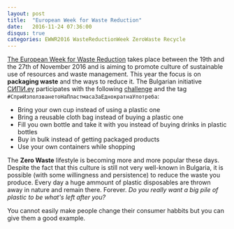 ```yaml
---
layout: post
title:  "European Week for Waste Reduction"
date:   2016-11-24 07:36:00
disqus: true
categories: EWWR2016 WasteReductionWeek ZeroWaste Recycle
---
```


[The European Week for Waste Reduction](http://www.ewwr.eu/en) takes place between the 19th and the 27th of November 2016 and is aiming to promote culture of sustainable use of resources and waste management. This year the focus is on **packaging waste** and the ways to reduce it. The Bulgarian initiative [СИПИ.еу](http://www.sipieu.com/) participates with the following [challenge](https://www.facebook.com/events/1695534674096707/) and the tag `#СприИзползванетоНаПластмасаЗаЕднократнаУпотреба`:

* Bring your own cup instead of using a plastic one
* Bring a reusable cloth bag instead of buying a plastic one
* Fill you own bottle and take it with you instead of buying drinks in plastic bottles
* Buy in bulk instead of getting packaged products
* Use your own containers while shopping

The **Zero Waste** lifestyle is becoming more and more popular these days. Despite the fact that this culture is still not very well-known in Bulgaria, it is possible (with some willingness and persistence) to reduce the waste you produce. Every day a huge ammount of plastic disposables are thrown away in nature and remain there. Forever. _Do you really want a big pile of plastic to be what's left after you?_

You cannot easily make people change their consumer habbits but you can give them a good example.

